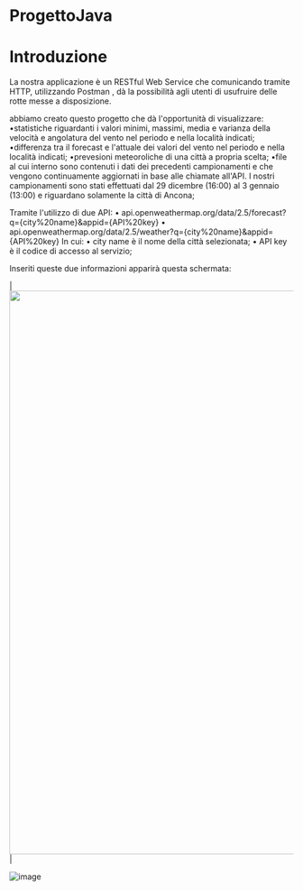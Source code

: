 # ProgettoJava

# Introduzione 
La nostra applicazione è un RESTful Web Service che comunicando tramite HTTP, utilizzando Postman , dà la possibilità agli utenti di usufruire delle rotte messe a disposizione.

abbiamo creato questo progetto che dà l'opportunità di visualizzare:
•statistiche riguardanti i valori minimi, massimi, media e varianza della velocità e angolatura del vento nel periodo e nella località indicati;
•differenza tra il forecast e l'attuale dei valori del vento nel periodo e nella località indicati;
•prevesioni meteoroliche  di una città a propria scelta;
•file al cui interno sono contenuti i dati dei precedenti campionamenti e che vengono continuamente aggiornati in base alle chiamate all'API.
I nostri campionamenti sono stati effettuati dal 29 dicembre (16:00) al  3 gennaio (13:00) e riguardano solamente la città di Ancona;

Tramite l'utilizzo di due API:
• api.openweathermap.org/data/2.5/forecast?q={city%20name}&appid={API%20key}
• api.openweathermap.org/data/2.5/weather?q={city%20name}&appid={API%20key}
In cui:
• city name è il nome della città selezionata;
• API key è il codice di accesso al servizio;

Inseriti queste due informazioni apparirà questa schermata:


|<img src="https://user-images.githubusercontent.com/95358949/148242605-d0c2af51-2484-4a90-847b-c03523010bf5.png" width="1000">|

![image](https://user-images.githubusercontent.com/94000505/148243276-a1ba8990-dd69-48fa-bf4e-9be80219e895.png)

